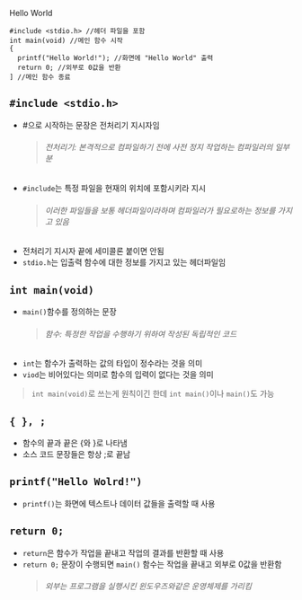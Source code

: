 ﻿Hello World
```
#include <stdio.h> //헤더 파일을 포함
int main(void) //메인 함수 시작
{
  printf("Hello World!"); //화면에 "Hello World" 출력
  return 0; //외부로 0값을 반환
] //메인 함수 종료
```

## `#include <stdio.h>`
* #으로 시작하는 문장은 전처리기 지시자임
  >###### 전처리기: 본격적으로 컴파일하기 전에 사전 정지 작업하는 컴파일러의 일부분
* `#include`는 특정 파일을 현재의 위치에 포함시키라 지시
  >###### 이러한 파일들을 보통 헤더파일이라하며 컴파일러가 필요로하는 정보를 가지고 있음
* 전처리기 지시자 끝에 세미콜론 붙이면 안됨
* `stdio.h`는 입출력 함수에 대한 정보를 가지고 있는 헤더파일임

## `int main(void)`
* `main()`함수를 정의하는 문장
  >###### 함수: 특정한 작업을 수행하기 위하여 작성된 독립적인 코드
* `int`는 함수가 출력하는 값의 타입이 정수라는 것을 의미
* `viod`는 비어있다는 의미로 함수의 입력이 없다는 것을 의미
> `int main(void)`로 쓰는게 원칙이긴 한데 `int main()`이나 `main()`도 가능

## `{ }, ;`
* 함수의 끝과 끝은 {와 }로 나타냄
* 소스 코드 문장들은 항상 ;로 끝남

## `printf("Hello Wolrd!")`
* `printf()`는 화면에 텍스트나 데이터 값들을 출력할 때 사용

## `return 0;`
* `return`은 함수가 작업을 끝내고 작업의 결과를 반환할 때 사용
* `return 0;` 문장이 수행되면 `main()` 함수는 작업을 끝내고 외부로 0값을 반환함
  >###### 외부는 프로그램을 실행시킨 윈도우즈와같은 운영체제를 가리킴 
